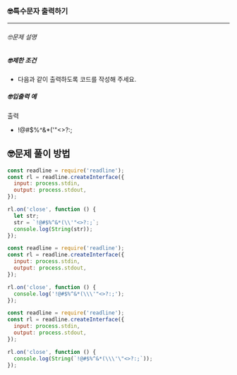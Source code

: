 ### 🤓특수문자 출력하기

---

###### 🤓문제 설명

##### 🤓제한 조건

- 다음과 같이 출력하도록 코드를 작성해 주세요.

##### 🤓입출력 예

출력

- !@#$%^&\*(\'"<>?:;

## 🤓문제 풀이 방법

```javascript
const readline = require('readline');
const rl = readline.createInterface({
  input: process.stdin,
  output: process.stdout,
});

rl.on('close', function () {
  let str;
  str = `!@#$%^&*(\\'"<>?:;`;
  console.log(String(str));
});
```

```javascript
const readline = require('readline');
const rl = readline.createInterface({
  input: process.stdin,
  output: process.stdout,
});

rl.on('close', function () {
  console.log('!@#$%^&*(\\\'"<>?:;');
});
```

```javascript
const readline = require('readline');
const rl = readline.createInterface({
  input: process.stdin,
  output: process.stdout,
});

rl.on('close', function () {
  console.log(String(`!@#$%^&*(\\\'\"<>?:;`));
});
```
